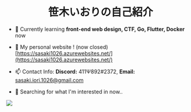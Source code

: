 <h1 align="center">笹木いおりの自己紹介</h1>
<p align="left"> 
<a href="https://twitter.com/sasaki_1026" target="blank"><i class="fa-brands fa-twitter"></i></a>
<a href="https://www.facebook.com/profile.php?id=100026347455676" target="blank"><i class="fa-brands fa-facebook"></i></a>
<a href="https://www.instagram.com/sasaki_1026/" target="blank"><i class="fa-brands fa-instagram"></i></a>
</p>

- 🌱 Currently learning  **front-end web design, CTF, Go, Flutter, Docker** now

- 📝 My personal website ! (now closed) [https://sasaki1026.azurewebsites.net/](https://sasaki1026.azurewebsites.net/)

- 📫 Contact Info: **Discord:** 411Ψ892#2372, **Email:** sasaki.iori.1026@gmail.com

- 🔎 Searching for what I'm interested in now..

<a href="https://github.com/Sasaki1026">
  <img src="https://skillicons.dev/icons?i=cpp,java,html,css,js,ts,nodejs,py,linux,git,github,docker&perline=50" />
</a>
